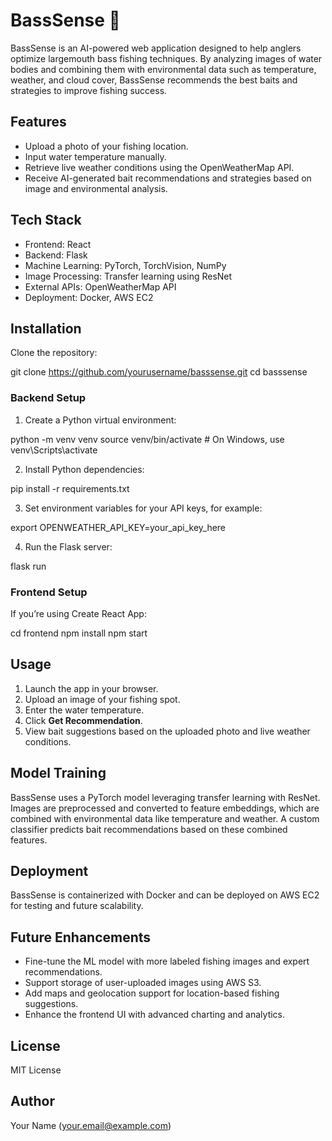 # BassSense 🎣

BassSense is an AI-powered web application designed to help anglers optimize largemouth bass fishing techniques. By analyzing images of water bodies and combining them with environmental data such as temperature, weather, and cloud cover, BassSense recommends the best baits and strategies to improve fishing success.

## Features

- Upload a photo of your fishing location.
- Input water temperature manually.
- Retrieve live weather conditions using the OpenWeatherMap API.
- Receive AI-generated bait recommendations and strategies based on image and environmental analysis.

## Tech Stack

- Frontend: React
- Backend: Flask
- Machine Learning: PyTorch, TorchVision, NumPy
- Image Processing: Transfer learning using ResNet
- External APIs: OpenWeatherMap API
- Deployment: Docker, AWS EC2

## Installation

Clone the repository:

git clone https://github.com/yourusername/basssense.git
cd basssense

### Backend Setup

1. Create a Python virtual environment:

python -m venv venv
source venv/bin/activate      # On Windows, use venv\Scripts\activate

2. Install Python dependencies:

pip install -r requirements.txt

3. Set environment variables for your API keys, for example:

export OPENWEATHER_API_KEY=your_api_key_here

4. Run the Flask server:

flask run

### Frontend Setup

If you’re using Create React App:

cd frontend
npm install
npm start

## Usage

1. Launch the app in your browser.
2. Upload an image of your fishing spot.
3. Enter the water temperature.
4. Click **Get Recommendation**.
5. View bait suggestions based on the uploaded photo and live weather conditions.

## Model Training

BassSense uses a PyTorch model leveraging transfer learning with ResNet. Images are preprocessed and converted to feature embeddings, which are combined with environmental data like temperature and weather. A custom classifier predicts bait recommendations based on these combined features.

## Deployment

BassSense is containerized with Docker and can be deployed on AWS EC2 for testing and future scalability.

## Future Enhancements

- Fine-tune the ML model with more labeled fishing images and expert recommendations.
- Support storage of user-uploaded images using AWS S3.
- Add maps and geolocation support for location-based fishing suggestions.
- Enhance the frontend UI with advanced charting and analytics.

## License

MIT License

## Author

Your Name (your.email@example.com)
